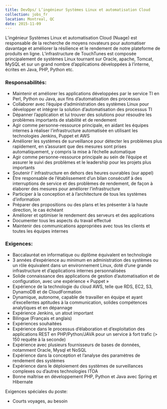 ```yaml
---
title: DevOps/ L’ingénieur Systèmes Linux et automatisation Cloud
collection: jobs_fr
location: Montreal, QC
date: 2015-11-09
---
```


L’ingénieur Systèmes Linux et automatisation Cloud (Nuage) est responsable de la recherche de moyens novateurs pour automatiser davantage et améliorer la résilience et le rendement de notre plateforme de produits en ligne. L’infrastructure de TouchTunes est composée principalement de systèmes Linux tournant sur Oracle, apache, Tomcat, MySQL et sur un grand nombre d’applications développées à l’interne, écrites en Java, PHP, Python etc. 
 

### Responsabilités:

- Maintenir et améliorer les applications développées par le service TI en Perl, Python ou Java, aux fins d’automatisation des processus
- Collaborer avec l’équipe d’administration des systèmes Linux pour développer et intégrer la solution d’automatisation des processus TI
- Dépanner l’application et lui trouver des solutions pour résoudre les problèmes importants de stabilité et de rendement
- Agir comme personne-ressource principale, en aidant les équipes internes à réaliser l’infrastructure automatisée en utilisant les technologies Jenkins, Puppet et AWS
- Améliorer les systèmes de surveillance pour détecter les problèmes plus rapidement, en s’assurant que des mesures sont prises automatiquement, y compris la mise à l’échelle automatique
- Agir comme personne-ressource principale au sein de l’équipe et assurer le suivi des problèmes et le leadership pour les projets plus importants
- Soutenir l’ infrastructure en dehors des heures ouvrables (sur appel)
- Être responsable de l’établissement d’un bilan consécutif à des interruptions de service et des problèmes de rendement, de façon à élaborer des mesures pour améliorer l’infrastructure
- Participer à la conception et à l’architecture de tous les systèmes d’information
- Préparer des propositions ou des plans et les présenter à la haute direction, le cas échéant
- Améliorer et optimiser le rendement des serveurs et des applications
- Documenter tous les aspects du travail effectué
- Maintenir des communications appropriées avec tous les clients et toutes les équipes internes 


### Exigences:

- Baccalauréat en informatique ou diplôme équivalent en technologie
- 3 années d’expérience au minimum en administration des systèmes ou un rôle équivalent dans un environnement Linux, doté d’une grande infrastructure et d’applications internes personnalisées
- Solide connaissance des applications de gestion d’automatisation et de configuration, avec une expérience « Puppet »
- Expérience de la technologie du cloud AWS, telle que RDS, EC2, S3, DynamoDB et de CloudFormation
- Dynamique, autonome, capable de travailler en équipe et ayant d’excellentes aptitudes à la communication, solides compétences analytiques et en dépannage
- Expérience Jenkins, un atout important
- Bilingue (Français et anglais)
- Expériences souhaitées 
- Expérience dans le processus d’élaboration et d’exploitation des applications REST en PHP/Python/JAVA pour un service à fort trafic (> 150 requête à la seconde)
- Expérience avec plusieurs fournisseurs de bases de données, notamment Oracle, Mysql et NoSQL
- Expérience dans la conception et l’analyse des paramètres de rendement des systèmes
- Expérience dans le déploiement des systèmes de surveillances complexes ou d’autres technologies ITOA
- Bonne maîtrise en développement PHP, Python et Java avec Spring et Hibernate


Exigences spéciales du poste: 

- Courts voyages, au besoin
